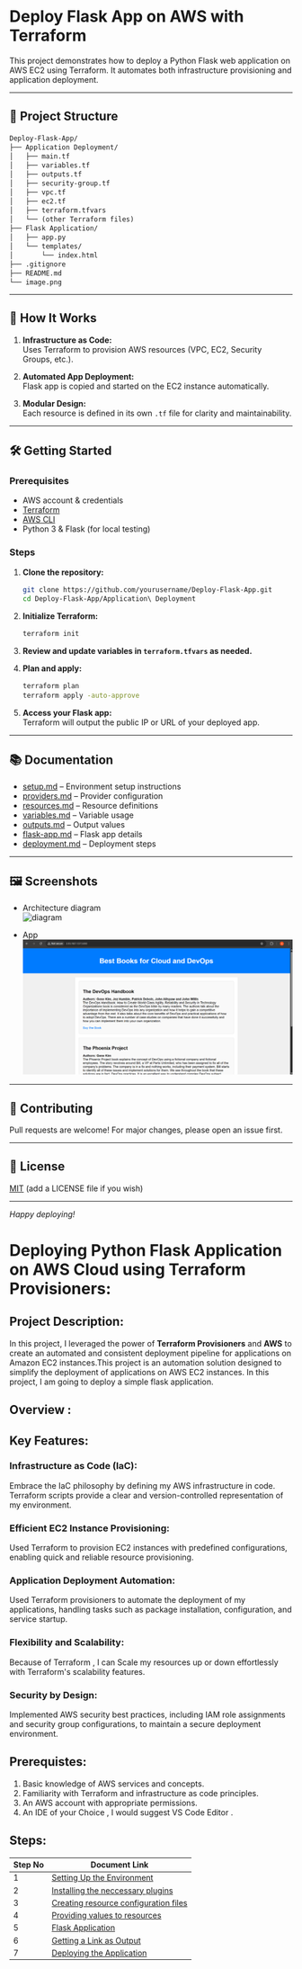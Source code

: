# Deploy Flask App on AWS with Terraform

This project demonstrates how to deploy a Python Flask web application on AWS EC2 using Terraform. It automates both infrastructure provisioning and application deployment.

---

## 📁 Project Structure


 ```
Deploy-Flask-App/
├── Application Deployment/
│   ├── main.tf
│   ├── variables.tf
│   ├── outputs.tf
│   ├── security-group.tf
│   ├── vpc.tf
│   ├── ec2.tf
│   ├── terraform.tfvars
│   └── (other Terraform files)
├── Flask Application/
│   ├── app.py
│   └── templates/
│       └── index.html
├── .gitignore
├── README.md
└── image.png

```
---

## 🚀 How It Works

1. **Infrastructure as Code:**  
   Uses Terraform to provision AWS resources (VPC, EC2, Security Groups, etc.).

2. **Automated App Deployment:**  
   Flask app is copied and started on the EC2 instance automatically.

3. **Modular Design:**  
   Each resource is defined in its own `.tf` file for clarity and maintainability.

---

## 🛠️ Getting Started

### Prerequisites

- AWS account & credentials
- [Terraform](https://www.terraform.io/downloads.html)
- [AWS CLI](https://aws.amazon.com/cli/)
- Python 3 & Flask (for local testing)

### Steps

1. **Clone the repository:**
   ```sh
   git clone https://github.com/yourusername/Deploy-Flask-App.git
   cd Deploy-Flask-App/Application\ Deployment
   ```

2. **Initialize Terraform:**
   ```sh
   terraform init
   ```

3. **Review and update variables in `terraform.tfvars` as needed.**

4. **Plan and apply:**
   ```sh
   terraform plan
   terraform apply -auto-approve
   ```

5. **Access your Flask app:**  
   Terraform will output the public IP or URL of your deployed app.

---

## 📚 Documentation

- [setup.md](setup.md) – Environment setup instructions
- [providers.md](providers.md) – Provider configuration
- [resources.md](resources.md) – Resource definitions
- [variables.md](variables.md) – Variable usage
- [outputs.md](outputs.md) – Output values
- [flask-app.md](flask-app.md) – Flask app details
- [deployment.md](deployment.md) – Deployment steps

---

## 🖼️ Screenshots

- Architecture diagram  
  ![diagram](https://github.com/mathesh-me/application-deployment-in-aws-terraform/assets/144098846/03e4386d-3d6f-4d96-ba07-fe828175a634)

- App  
  ![app screenshot](Flaskapp.png)  <!-- Make sure Flaskapp.png is in the same repo folder or adjust the path -->

---

## 🤝 Contributing

Pull requests are welcome! For major changes, please open an issue first.

---

## 📄 License

[MIT](LICENSE) (add a LICENSE file if you wish)

---

*Happy deploying!*



# Deploying Python Flask Application on AWS Cloud using Terraform Provisioners:
## Project Description:
In this project, I leveraged the power of **Terraform Provisioners** and **AWS** to create an automated and consistent deployment pipeline for applications on Amazon EC2 instances.This project is an automation solution designed to simplify the deployment of applications on AWS EC2 instances. In this project, I am going to deploy a simple flask application.

## Overview :



## Key Features:

### Infrastructure as Code (IaC): 
Embrace the IaC philosophy by defining my AWS infrastructure in code. Terraform scripts provide a clear and version-controlled representation of my environment.

### Efficient EC2 Instance Provisioning: 
Used Terraform to provision EC2 instances with predefined configurations, enabling quick and reliable resource provisioning.

### Application Deployment Automation: 
Used Terraform provisioners to automate the deployment of my applications, handling tasks such as package installation, configuration, and service startup.

### Flexibility and Scalability: 
Because of Terraform , I can Scale my resources up or down effortlessly with Terraform's scalability features.

### Security by Design: 
Implemented AWS security best practices, including IAM role assignments and security group configurations, to maintain a secure deployment environment.

## Prerequistes:
1. Basic knowledge of AWS services and concepts.<br>
2. Familiarity with Terraform and infrastructure as code principles.<br>
3. An AWS account with appropriate permissions.<br>
4. An IDE of your Choice , I would suggest VS Code Editor .<br>

## Steps:
| Step No | Document Link |
| ------ | ------ |
| 1 | [Setting Up the Environment][Step-1] |
| 2 | [Installing the neccessary plugins][Step-2] |
| 3 | [Creating resource configuration files][Step-3] |
| 4 | [Providing values to resources][Step-4] |
| 5 | [Flask Application][Step-5] |
| 6 | [Getting a Link as Output][Step-6] |
| 7 | [Deploying the Application][Step-7] |

   [Step-1]: <./setup.md>
   [Step-2]: <./providers.md>   
   [Step-3]: <./resources.md>
   [Step-4]: <./variables.md>
   [Step-5]: <./flask-app.md>   
   [Step-6]: <./outputs.md>
   [Step-7]: <./deployment.md>

